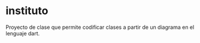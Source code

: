 # instituto

Proyecto de clase que permite codificar clases a partir de un diagrama en el lenguaje dart.
